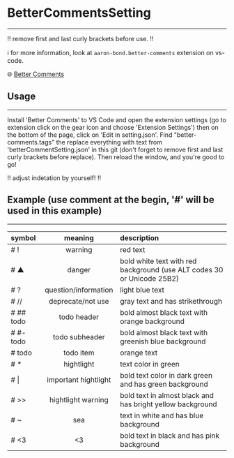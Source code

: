 # BetterCommentsSetting
---
‼️ remove first and last curly brackets before use. ‼️

ℹ️ for more information, look at `aaron-bond.better-comments` extension on vs-code.

🌐 [Better Comments](https://marketplace.visualstudio.com/items?itemName=aaron-bond.better-comments)

## Usage
---
Install 'Better Comments' to VS Code and open the extension settings (go to extension click on the gear icon and choose 'Extension Settings') then on the bottom of the page, click on 'Edit in setting.json'. Find "better-comments.tags" the replace everything with text from 'betterCommentSetting.json' in this git (don't forget to remove first and last curly brackets before replace). Then reload the window, and you're good to go!

‼️ adjust indetation by yourself! ‼️

## Example (use comment at the begin, '#' will be used in this example)
---
| symbol    | meaning              | description                                                            |
|:----------|:--------------------:|:-----------------------------------------------------------------------|
| # !       | warning              | red text                                                               |
| # ▲       | danger               | bold white text with red background (use ALT codes 30 or Unicode 25B2) |
| # ?       | question/information | light blue text                                                        |
| # //      | deprecate/not use    | gray text and has strikethrough                                        |
| # ## todo | todo header          | bold almost black text with orange background                          |
| # #- todo | todo subheader       | bold almost black text with greenish blue background                   |
| # todo    | todo item            | orange text                                                            |
| # *       | hightlight           | text color in green                                                    |
| # \|      | important hightlight | bold text color in dark green and has green background                 |
| # >>      | hightlight warning   | bold text in almost black and has bright yellow background             |
| # ~       | sea                  | text in white and has blue background                                  |
| # <3      | <3                   | bold text in black and has pink background                             |
